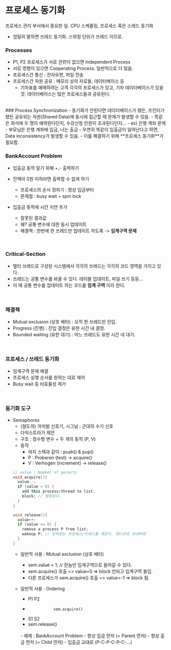 # 프로세스 동기화

프로세스 관리 부서에서 중요한 일. CPU 스케줄링, 프로세스 혹은 스레드 동기화

- 엄밀히 말하면 쓰레드 동기화. 스위칭 단위가 쓰레드 이므로.

### Processes

- P1, P2 프로세스가 서로 관련이 없으면 Independent Process
- 서로 영향이 있으면 Cooperating Process. 일반적으로 더 많음.
- 프로세스간 통신 : 전자우편, 파일 전송
- 프로세스간 자원 공유 : 메모리 상의 자료들, 데이터베이스 등
  - 기차표를 예매하려는 고객 각각의 프로세스가 있고, 기차 데이터베이스가 있을 것. 데이터베이스는 많은 프로세스들과 공유된다.

<br>
### Process Synchronization
- 동기화가 안된다면 데이터베이스가 됐든, 프린터가 됐든 공유되는 자원(Shared Data)에 동시에 접근할 때 문제가 발생할 수 있음.
- 똑같은 좌석에 두 명이 예약된다던지, 수강신청 인원이 초과된다던지...
- ex) 은행 계좌 문제
  - 부모님은 은행 계좌에 입금, 나는 출금
  - 우연히 똑같이 입출금이 일어난다고 하면, Data inconsistency가 발생할 수 있음.
  - 이를 해결하기 위해 **프로세스 동기화**가 필요함.
<br>

### BankAccount Problem
- 입출금 동작 알기 위해 +,- 출력하기
- 잔액이 0원 이하라면 출력할 수 없게 하기
  - 프로세스의 순서 정하기 : 항상 입금부터
  - 문제점 : busy wait = spin lock
  
- 입출금 동작에 시간 지연 추가
  - 잘못된 결과값
  - 왜? 공통 변수에 대한 동시 업데이트
  - 해결책 : 한번에 한 쓰레드만 업데이트 하도록 -> **임계구역 문제**
<br>

### Critical-Section
- 멀티 쓰레드로 구성된 시스템에서 각각의 쓰레드는 각각의 코드 영역을 가지고 있다.
- 쓰레드는 공통 변수를 바꿀 수 있다. 테이블 업데이트, 파일 쓰기 등등...
- 이 때 공통 변수를 업데이트 하는 코드를 **임계 구역** 이라 한다.
<br>

### 해결책
- Mutual exclusion (상호 배타) : 오직 한 쓰레드만 진입.
- Progress (진행) : 진입 결정은 유한 시간 내 결정.
- Bounded waiting (유한 대기) : 어느 쓰레드도 유한 시간 내 대기.
<br>

### 프로세스 / 쓰레드 동기화
- 임계구역 문제 해결
- 프로세스 실행 순서를 원하는 대로 제어
- Busy wait 등 비효율성 제거
<br>

### 동기화 도구
- Semaphores
  - (철도의) 까치발 신호기, 시그널 : 군대의 수기 신호
  - 다익스트라가 제안
  - 구조 : 정수형 변수 + 두 개의 동작 (P, V)
  - 동작
     - 마치 스택과 같이 : push() & pop()
     - P : Proberen (test) -> acquire()
     - V : Verhogen (increment) -> release()
  ```C++
  // value : Number of permits
  void acquire(){
    value--;
    if (value < 0) {
      add this process/thread to list.
      block; // 멈춰있다.
    }
  }
  
  void release(){
    value++;
    if (value <= 0) {
      remove a process P from list;
      wakeup P; // 갇혀있는 프로세스/쓰레드를 깨운다. 레디큐로 보내버렷
    }
  }
  ```
  - 일반적 사용 : Mutual exclusion (상호 배타)
    - sem.value = 1; // 한놈만 임계구역으로 들어갈 수 있다.
    - sem.acquire() 호출 => value=0 => block 안되고 임계구역 돌입.
    - 다른 프로세스가 sem.acquire() 호출 => value=-1 => block 됨.

  - 일반적 사용 : Ordering
    - P1             P2
    -                sem.acquire()
    - S1             S2
    - sem.release()
    <br>
    - 예제 : BankAccount Problem
      - 항상 입금 먼저 (= Parent 먼저)
      - 항상 출금 먼저 (= Child 먼저)
      - 입출금 교대로 (P-C-P-C-P-C-...)
